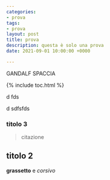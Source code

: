 ```yaml
---
categories:
- prova
tags:
- prova
layout: post
title: prova
description: questa è solo una prova
date: 2021-09-01 10:00:00 +0000

---
```

GANDALF SPACCIA

{% include toc.html %}


d
fds

d
sdfsfds

### titolo 3

> citazione

## titolo 2

**grassetto** e *corsivo*